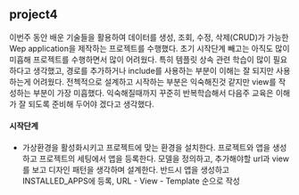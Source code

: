 ## project4



이번주 동안 배운 기술들을 활용하여 데이터를 생성, 조회, 수정, 삭제(CRUD)가 가능한 Wep application을 제작하는 프로젝트를 수행했다. 초기 시작단계 빼고는 아직도 많이 미흡해 프로젝트를 수행하면서 많이 어려웠다. 특히 템플릿 상속 관련 학습이 많이 필요하다고 생각했고, 경로를 추가하거나 include를 사용하는 부분이 이해는 잘 되지만 사용하는게 어려웠다. 전첵적으로 설계하고 시작하는 부분은 익숙해진것 같지만 view를 작성하는 부분이 가장 미흡했다. 익숙해질때까지 꾸준히 반복학습해서 다음주 교육은 이해가 잘 되도록 준비해 두어야 겠다고 생각했다.

#### 시작단계

- 가상환경을 활성화시키고 프로젝트에 맞는 환경을 설치한다. 프로젝트와 앱을 생성하고 프로젝트의 세팅에서 앱을 등록한다. 모델을 정의하고, 추가해야할 url과 view를 보고 디자인 패턴을 생각하며 설계한다. 반드시 앱을 생성하고 INSTALLED_APPS에 등록, URL - View - Template 순으로 작성
